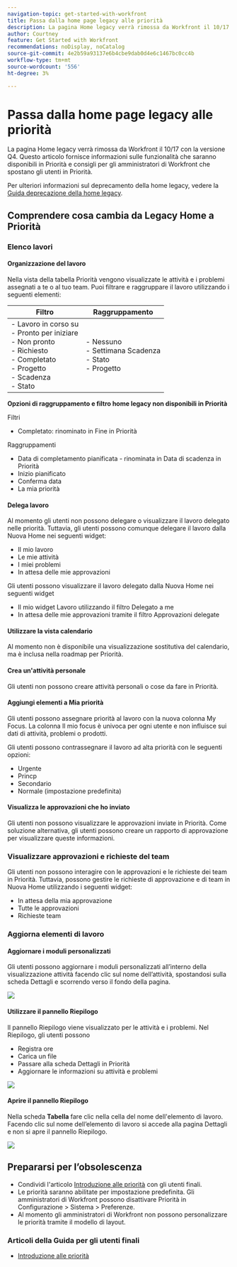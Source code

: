 ```yaml
---
navigation-topic: get-started-with-workfront
title: Passa dalla home page legacy alle priorità
description: La pagina Home legacy verrà rimossa da Workfront il 10/17 con la versione Q4. Questo articolo fornisce informazioni sulle funzionalità che saranno disponibili in Priorità e consigli per gli amministratori di Workfront che spostano gli utenti in Priorità.
author: Courtney
feature: Get Started with Workfront
recommendations: noDisplay, noCatalog
source-git-commit: 4e2b59a93137e6b4cbe9dab0d4e6c1467bc0cc4b
workflow-type: tm+mt
source-wordcount: '556'
ht-degree: 3%

---
```



# Passa dalla home page legacy alle priorità

La pagina Home legacy verrà rimossa da Workfront il 10/17 con la versione Q4. Questo articolo fornisce informazioni sulle funzionalità che saranno disponibili in Priorità e consigli per gli amministratori di Workfront che spostano gli utenti in Priorità.

Per ulteriori informazioni sul deprecamento della home legacy, vedere la [Guida deprecazione della home legacy](/help/quicksilver/product-announcements/announcements/legacy-home-deprecation.md).

## Comprendere cosa cambia da Legacy Home a Priorità

### Elenco lavori

#### Organizzazione del lavoro

Nella vista della tabella Priorità vengono visualizzate le attività e i problemi assegnati a te o al tuo team. Puoi filtrare e raggruppare il lavoro utilizzando i seguenti elementi:

| **Filtro** | **Raggruppamento** |
|------------|-----------|
| - Lavoro in corso su <br> - Pronto per iniziare <br> - Non pronto <br> - Richiesto <br> - Completato <br> - Progetto <br> - Scadenza <br> - Stato | - Nessuno <br> - Settimana Scadenza <br> - Stato <br> - Progetto |


**Opzioni di raggruppamento e filtro home legacy non disponibili in Priorità**

Filtri

* Completato: rinominato in Fine in Priorità

Raggruppamenti

* Data di completamento pianificata - rinominata in Data di scadenza in Priorità
* Inizio pianificato
* Conferma data
* La mia priorità

#### Delega lavoro

Al momento gli utenti non possono delegare o visualizzare il lavoro delegato nelle priorità. Tuttavia, gli utenti possono comunque delegare il lavoro dalla Nuova Home nei seguenti widget:

* Il mio lavoro
* Le mie attività
* I miei problemi
* In attesa delle mie approvazioni

Gli utenti possono visualizzare il lavoro delegato dalla Nuova Home nei seguenti widget

* Il mio widget Lavoro utilizzando il filtro Delegato a me
* In attesa delle mie approvazioni tramite il filtro Approvazioni delegate

#### Utilizzare la vista calendario

Al momento non è disponibile una visualizzazione sostitutiva del calendario, ma è inclusa nella roadmap per Priorità.

#### Crea un&#39;attività personale

Gli utenti non possono creare attività personali o cose da fare in Priorità.

#### Aggiungi elementi a Mia priorità

Gli utenti possono assegnare priorità al lavoro con la nuova colonna My Focus. La colonna Il mio focus è univoca per ogni utente e non influisce sui dati di attività, problemi o prodotti.

Gli utenti possono contrassegnare il lavoro ad alta priorità con le seguenti opzioni:

* Urgente
* Princp
* Secondario
* Normale (impostazione predefinita)

#### Visualizza le approvazioni che ho inviato

Gli utenti non possono visualizzare le approvazioni inviate in Priorità. Come soluzione alternativa, gli utenti possono creare un rapporto di approvazione per visualizzare queste informazioni.

### Visualizzare approvazioni e richieste del team

Gli utenti non possono interagire con le approvazioni e le richieste dei team in Priorità. Tuttavia, possono gestire le richieste di approvazione e di team in Nuova Home utilizzando i seguenti widget:

* In attesa della mia approvazione
* Tutte le approvazioni
* Richieste team

### Aggiorna elementi di lavoro

#### Aggiornare i moduli personalizzati

Gli utenti possono aggiornare i moduli personalizzati all’interno della visualizzazione attività facendo clic sul nome dell’attività, spostandosi sulla scheda Dettagli e scorrendo verso il fondo della pagina.

![](assets/custom-form-priorities.png)

#### Utilizzare il pannello Riepilogo

Il pannello Riepilogo viene visualizzato per le attività e i problemi. Nel Riepilogo, gli utenti possono

* Registra ore
* Carica un file
* Passare alla scheda Dettagli in Priorità
* Aggiornare le informazioni su attività e problemi

![](assets/assignments-summary.png)

<!--Can admins customize this? It looks different from the task/issue summary in other areas. -->

#### Aprire il pannello Riepilogo

Nella scheda **Tabella** fare clic nella cella del nome dell&#39;elemento di lavoro. Facendo clic sul nome dell’elemento di lavoro si accede alla pagina Dettagli e non si apre il pannello Riepilogo.

![](assets/open-summary-priorities.png)


## Prepararsi per l’obsolescenza

* Condividi l&#39;articolo [Introduzione alle priorità](/help/quicksilver/workfront-basics/priorities/get-started-with-priorities.md) con gli utenti finali.
* Le priorità saranno abilitate per impostazione predefinita. Gli amministratori di Workfront possono disattivare Priorità in Configurazione > Sistema > Preferenze.
* Al momento gli amministratori di Workfront non possono personalizzare le priorità tramite il modello di layout.

### Articoli della Guida per gli utenti finali

* [Introduzione alle priorità](/help/quicksilver/workfront-basics/priorities/get-started-with-priorities.md)